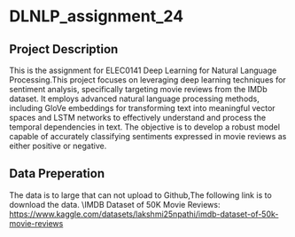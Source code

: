 # DLNLP_assignment_24
## Project Description
This is the assignment for ELEC0141 Deep Learning for Natural Language Processing.This project focuses on leveraging deep learning techniques for sentiment analysis, specifically targeting movie reviews from the IMDb dataset. It employs advanced natural language processing methods, including GloVe embeddings for transforming text into meaningful vector spaces and LSTM networks to effectively understand and process the temporal dependencies in text. The objective is to develop a robust model capable of accurately classifying sentiments expressed in movie reviews as either positive or negative.


## Data Preperation
The data is to large that can not upload to Github,The following link is to download the data.
\\IMDB Dataset of 50K Movie Reviews: https://www.kaggle.com/datasets/lakshmi25npathi/imdb-dataset-of-50k-movie-reviews
